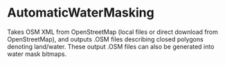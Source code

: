 # AutomaticWaterMasking
Takes OSM XML from OpenStreetMap (local files or direct download from OpenStreetMap), and outputs .OSM files describing closed polygons denoting land/water.
These output .OSM files can also be generated into water mask bitmaps.

